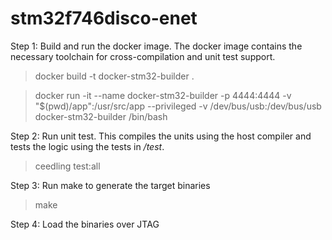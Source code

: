 # stm32f746disco-enet

Step 1: Build and run the docker image. The docker image contains the necessary toolchain for cross-compilation and unit test support.
  > docker build -t docker-stm32-builder .

  > docker run -it --name docker-stm32-builder -p 4444:4444 -v "$(pwd)/app":/usr/src/app --privileged -v /dev/bus/usb:/dev/bus/usb docker-stm32-builder /bin/bash

Step 2: Run unit test. This compiles the units using the host compiler and tests the logic using the tests in _/test_.
  > ceedling test:all

Step 3: Run make to generate the target binaries
  > make

Step 4: Load the binaries over JTAG
